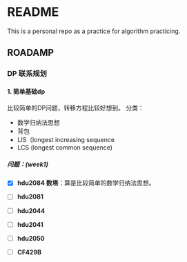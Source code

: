 # README
This is a personal repo as a practice for algorithm practicing.

## ROADAMP
### DP 联系规划
#### 1. 简单基础dp
比较简单的DP问题，转移方程比较好想到。 分类：
* 数学归纳法思想
* 背包
* LIS（longest increasing sequence
* LCS (longest common sequence)
##### 问题：(week1)
- [x] **hdu2084 数塔**：算是比较简单的数学归纳法思想。 
- [ ] **hdu2081** 
- [ ] **hdu2044**
- [ ] **hdu2041**
- [ ] **hdu2050**
- [ ] **CF429B**

